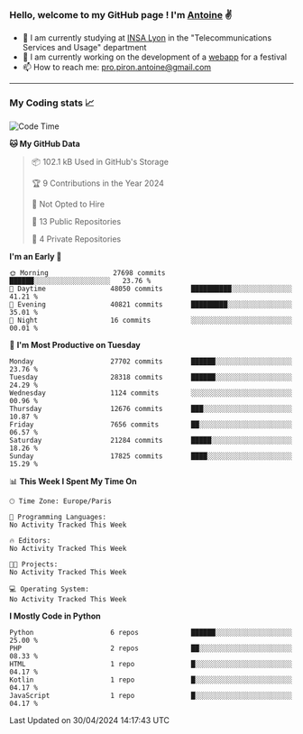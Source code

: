 ### Hello, welcome to my GitHub page ! I'm [Antoine](https://github.com/AntoinePiron) ✌️

- 🌱 I am currently studying at [INSA Lyon](https://www.insa-lyon.fr) in the "Telecommunications Services and Usage" department
- 🔭 I am currently working on the development of a [webapp](https://github.com/24HeuresINSA/Overbookd) for a festival
- 📫 How to reach me: [pro.piron.antoine@gmail.com](mailto:pro.piron.antoine@gmail.com)

---

### My Coding stats 📈
<!--START_SECTION:waka-->
![Code Time](http://img.shields.io/badge/Code%20Time-214%20hrs%207%20mins-blue)

**🐱 My GitHub Data** 

> 📦 102.1 kB Used in GitHub's Storage 
 > 
> 🏆 9 Contributions in the Year 2024
 > 
> 🚫 Not Opted to Hire
 > 
> 📜 13 Public Repositories 
 > 
> 🔑 4 Private Repositories 
 > 
**I'm an Early 🐤** 

```text
🌞 Morning                27698 commits       ██████░░░░░░░░░░░░░░░░░░░   23.76 % 
🌆 Daytime                48050 commits       ██████████░░░░░░░░░░░░░░░   41.21 % 
🌃 Evening                40821 commits       █████████░░░░░░░░░░░░░░░░   35.01 % 
🌙 Night                  16 commits          ░░░░░░░░░░░░░░░░░░░░░░░░░   00.01 % 
```
📅 **I'm Most Productive on Tuesday** 

```text
Monday                   27702 commits       ██████░░░░░░░░░░░░░░░░░░░   23.76 % 
Tuesday                  28318 commits       ██████░░░░░░░░░░░░░░░░░░░   24.29 % 
Wednesday                1124 commits        ░░░░░░░░░░░░░░░░░░░░░░░░░   00.96 % 
Thursday                 12676 commits       ███░░░░░░░░░░░░░░░░░░░░░░   10.87 % 
Friday                   7656 commits        ██░░░░░░░░░░░░░░░░░░░░░░░   06.57 % 
Saturday                 21284 commits       █████░░░░░░░░░░░░░░░░░░░░   18.26 % 
Sunday                   17825 commits       ████░░░░░░░░░░░░░░░░░░░░░   15.29 % 
```


📊 **This Week I Spent My Time On** 

```text
🕑︎ Time Zone: Europe/Paris

💬 Programming Languages: 
No Activity Tracked This Week

🔥 Editors: 
No Activity Tracked This Week

🐱‍💻 Projects: 
No Activity Tracked This Week

💻 Operating System: 
No Activity Tracked This Week
```

**I Mostly Code in Python** 

```text
Python                   6 repos             ██████░░░░░░░░░░░░░░░░░░░   25.00 % 
PHP                      2 repos             ██░░░░░░░░░░░░░░░░░░░░░░░   08.33 % 
HTML                     1 repo              █░░░░░░░░░░░░░░░░░░░░░░░░   04.17 % 
Kotlin                   1 repo              █░░░░░░░░░░░░░░░░░░░░░░░░   04.17 % 
JavaScript               1 repo              █░░░░░░░░░░░░░░░░░░░░░░░░   04.17 % 
```




 Last Updated on 30/04/2024 14:17:43 UTC
<!--END_SECTION:waka-->
